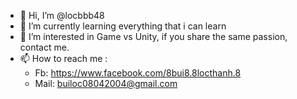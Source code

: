 - 👋 Hi, I’m @locbbb48
- 🌱 I’m currently learning everything that i can learn
- 👀 I’m interested in Game vs Unity, if you share the same passion, contact me.
- 📫 How to reach me :
    + Fb: https://www.facebook.com/8bui8.8locthanh.8        
    + Mail: builoc08042004@gmail.com
 


